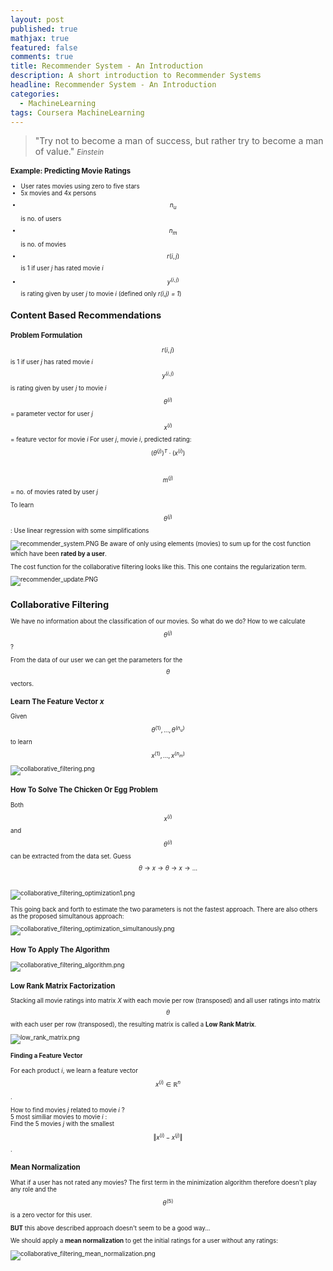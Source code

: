 ```yaml
---
layout: post
published: true
mathjax: true
featured: false
comments: true
title: Recommender System - An Introduction
description: A short introduction to Recommender Systems
headline: Recommender System - An Introduction
categories:
  - MachineLearning
tags: Coursera MachineLearning
---
```

>&quot;Try not to become a man of success, but rather try to become a man of value.&quot;
><small><cite title="Einstein">Einstein</cite><small>
  
### Example: Predicting Movie Ratings
- User rates movies using zero to five stars
- 5x movies and 4x persons
- $$n_u$$ is no. of users
- $$n_m$$ is no. of movies
- $$r(i,j)$$ is 1 if user *j* has rated movie *i*
- $$y^{(i,j)}$$ is rating given by user *j* to movie *i* (defined only *r(i,j) = 1*)

## Content Based Recommendations

### Problem Formulation
$$r(i,j)$$ is 1 if user *j* has rated movie *i* <br>
$$y^{(i,j)}$$ is rating given by user *j* to movie *i* <br>
$$\theta^{(i)}$$ = parameter vector for user *j* <br>
$$x^{(i)}$$ = feature vector for movie *i*
For user *j*, movie *i*, predicted rating: $$(\theta^{(j)})^T \cdot (x^{(i)})$$ <br>

$$m^{(j)}$$ = no. of movies rated by user *j*

To learn $$\theta^{(j)}$$:
Use linear regression with some simplifications

![recommender_system.PNG]({{site.baseurl}}/images/posts/RecommenderSystems_AnIntroduction/recommender_system.PNG)
Be aware of only using elements (movies) to sum up for the cost function which have been **rated by a user**.

The cost function for the collaborative filtering looks like this. This one contains the regularization term.

![recommender_update.PNG]({{site.baseurl}}/images/posts/RecommenderSystems_AnIntroduction/recommender_update.PNG)

## Collaborative Filtering
We have no information about the classification of our movies. So what do we do? How to we calculate $$\theta^{(j)}$$?

From the data of our user we can get the parameters for the $$\theta$$ vectors.

### Learn The Feature Vector *x*
Given $$\theta^{(1)},...,\theta^{(n_u)}$$ to learn $$x^{(1)},..., x^{(n_m)}$$

![collaborative_filtering.png]({{site.baseurl}}/images/posts/RecommenderSystems_AnIntroduction/collaborative_filtering.png)

### How To Solve The Chicken Or Egg Problem
Both $$x^{(i)}$$ and $$\theta^{(i)}$$ can be extracted from the data set.
Guess $$\theta \to x \to \theta \to x \to ...$$ <br>

![collaborative_filtering_optimization1.png]({{site.baseurl}}/images/posts/RecommenderSystems_AnIntroduction/collaborative_filtering_optimization1.png)

This going back and forth to estimate the two parameters is not the fastest approach. There are also others as the proposed simultanous approach:

![collaborative_filtering_optimization_simultanously.png]({{site.baseurl}}/images/posts/RecommenderSystems_AnIntroduction/collaborative_filtering_optimization_simultanously.png)

### How To Apply The Algorithm
![collaborative_filtering_algorithm.png]({{site.baseurl}}/images/posts/RecommenderSystems_AnIntroduction/collaborative_filtering_algorithm.png)

### Low Rank Matrix Factorization
Stacking all movie ratings into matrix *X* with each movie per row (transposed) and all user ratings into matrix $$\theta$$ with each user per row (transposed), the resulting matrix is called a **Low Rank Matrix**.

![low_rank_matrix.png]({{site.baseurl}}/images/posts/RecommenderSystems_AnIntroduction/low_rank_matrix.png)

#### Finding a Feature Vector
For each product *i*, we learn a feature vector $$x^{(i)} \in \mathbb{R}^n$$.

How to find movies *j* related to movie *i* ?<br>
5 most similiar movies to movie *i* : <br>
Find the 5 movies *j* with the smallest $$\Vert x^{(i)} - x^{(j)}\Vert$$.

### Mean Normalization
What if a user has not rated any movies? The first term in the minimization algorithm therefore doesn't play any role and the $$\theta^{(5)}$$ is a zero vector for this user.

**BUT** this above described approach doesn't seem to be a good way...

We should apply a **mean normalization** to get the initial ratings for a user without any ratings:

![collaborative_filtering_mean_normalization.png]({{site.baseurl}}/images/posts/RecommenderSystems_AnIntroduction/collaborative_filtering_mean_normalization.png)
